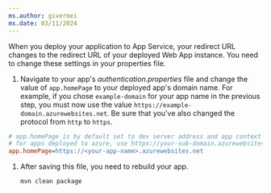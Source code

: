 ```yaml
---
ms.author: givermei
ms.date: 03/11/2024
---
```


When you deploy your application to App Service, your redirect URL changes to the redirect URL of your deployed Web App instance. You need to change these settings in your properties file.

1. Navigate to your app's *authentication.properties* file and change the value of `app.homePage` to your deployed app's domain name. For example, if you chose `example-domain` for your app name in the previous step, you must now use the value  `https://example-domain.azurewebsites.net`. Be sure that you've also changed the protocol from `http` to `https`.

```ini
# app.homePage is by default set to dev server address and app context path on the server
# for apps deployed to azure, use https://your-sub-domain.azurewebsites.net
app.homePage=https://<your-app-name>.azurewebsites.net
```

1. After saving this file, you need to rebuild your app.

   ```bash
   mvn clean package
   ```
